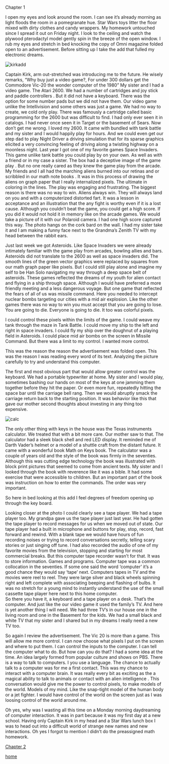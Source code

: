 
Chapter 1

I open my eyes and look around the room. I can see it’s already morning as light floods  the room in a pomegranate hue.  Star Wars toys litter the floor mixed with dirty clothes and candy wrappers.  My homework untouched since I spread it out on Friday night.  I look to the ceiling and watch the plywood  pterodactyl model gently spin in the breeze  of the open window.  I rub my eyes and stretch in bed knocking the copy of Omni magazine folded open to an advertisement.  Before sitting up I take the add that fulled my electronic dreams. 


![kirkadd](https://tse3-mm.cn.bing.net/th/id/OIP.vSMTVugAJQgRnzRQRoPxzwHaJn?pid=Api&rs=1)
 
Captain Kirk, arm out-stretched was introducing me to the future. He wisely remarks, “Why buy just a video game?, For under 300 dollars get the Commodore Vic-20
the wonder computer of the 1980” 
My sister and I had a video game. The Atari 2600. We had a number of cartridges and joy stick and paddle controllers . But it did not have a keyboard. There was the option for some number pads but we did not have them. Our video game unlike the Intellivision and some others was just a game.  We had no way to create, we cold only play.  There was famously a cartridge called basic programming for the 2600 but was difficult to find. I had only ever seen it in catalogs. I had never once seen it in Target or the basement of Sears.  Now don’t get me wrong.  I loved my 2600.  It came with bundled with tank battle and my sister and I would happily play for hours. And we could even get our step dad to play Night Driver a driving simulation that for its sparse graphics elicited a very convincing feeling of driving along a twisting highway on a moonless night.  Last year I got one of my favorite games Space Invaders. 
This game unlike tank battle you could play by on your own. As well as with a friend or in my case a sister.  The box had a deceptive image of the game play . But no one really cared as they knew the game play from the arcade. My friends and I all had the marching aliens burned into our retinas and or scribbled in our math note books . It was in this process of drawing the aliens on graph paper that I really internalized pixels. The ultimate in coloring in the lines.  The play was engaging and frustrating. The biggest reason is there was no way to win.  Aliens always win. They will always land on you and with a computerized distorted fart. It was a lesson in acceptance and an illustration that the any fight is worthy even if it is a lost cause.  Although you couldn’t beat the game, you could get a high score.  If you did it would not hold it in memory like on the arcade games. We would  take a picture of it with our Polaroid camera. I had one high score captured this way. The photo hangs on the cork bard on the wall. I had my sister take it and I am making a funny face next to the  Grandma’s Zenith TV  with my head between the rabbit ears.

Just last week we got Asteroids. Like Space Invaders we were already intimately familiar with the game play from arcades, bowling allies and bars.  Asteroids did not translate to the 2600 as well as space invaders did. The smooth lines of the  green vector graphics were replaced by squares from our math graph paper like pixels. But I could still play alone and imagine my self to be Han Solo navigating my way through a deep space belt of asteroids. 
These games reflected the dreams of my youth for alien contact and flying in a ship through space. Although I would have preferred a more friendly meeting and a less dangerous voyage. But one game that reflected the fears of all of us was missile command.  Here you needed to intercept nuclear bombs targeting our cities with a mid air explosion.  Like the other games there was no way to win you must accept that you are going to lose. You are going to die.  Everyone is going to die.    It too was colorful pixels. 

I could control these pixels within the limits of the game.  I could weave my tank through the maze in Tank Battle. I could move my ship to the left and right in space invaders.  I could fly my ship over the doughnut of a playing field in Asteroids.  I could place mid air bombs  on the screen in Missile Command.   But there was a limit to my control.  I wanted more control.

This was the reason the reason the advertisement was folded open. This was the reason I was reading every word of its text.  Analyzing the picture carefully to try and understand this computer.  

The first and most obvious part that would allow greater control was the keyboard.  We had a portable typewriter at home. My sister and I would play, sometimes bashing our hands on most of the keys at one jamming them together before they hit the paper. Or even more fun, repeatedly hitting the space bar until the carriage bell rang. Then we would abruptly smack the carriage return back to the starting position.  It was behavior like this that gave our mother second thoughts about investing in any thing too expensive. 

 
 

![calc](https://tse1-mm.cn.bing.net/th/id/OIP.VYOkwDKyUJ-5p7U5ft3H3AHaDt?pid=Api&rs=1)

 The only other thing with keys in the house was the Texas instruments calculator.  We treated that with a bit more care. Our mother saw to that.   The calculator had a sleek black shell and red LED display.  It reminded me of Darth Vader’s helmet or a model of a shuttle craft from the distant future.   It came with a wonderful book Math on Keys book. The calculator was a couple of years old and the style of the book was firmly in the seventies.  Although this was cutting edge technology the book was illustrated with block print pictures that seemed to come from ancient texts.   My sister and I looked through the book with reverence like it was a bible. It had some exercise that were accessible to children.  But an important part of the book was instruction on how to enter the commands. The order was very important.     

So here in bed looking at this add I feel degrees of freedom opening up through the key board. 

Looking closer at the photo I could clearly see a tape player. We had a tape player too.  My grandpa gave us the tape player just last year.  He had gotten the tape player to record messages for us when we moved out of state.  Our tape player had a built in microphone and buttons for play, stop, record, fast forward and  rewind. With a blank tape we would have hours of fun recording noises or  trying to record conversations secretly, telling scary stories or just singing off tune.  I had also recorded the audio of one of my favorite movies from the television, stopping and starting for most commercial breaks.
But this computer tape recorder wasn’t for that. It was to store information. Games and programs.
Computer tape was a common collocation in the seventies. If some one said the word ‘computer’ it’s a good chance they would say ‘tape’ next.  Computers tapes in TV and the movies were reel to reel.   They were large silver and black wheels spinning right and left complete with associating beeping and flashing of bulbs.  It was no stretch for a young mind to instantly understand the use of the small cassette tape player here next to this home computer.  
So there you have it, a keyboard and a tape player on a desk. That’s the computer. And just like the our video game it used the family’s TV. And here is yet another thing I will need.  We had three TV’s in our house one in the living room and one in the Basement for the kids.  We had a small black and white TV that my sister and I shared but in my dreams I really need a new TV too.

So again I review the advertisement.  The Vic 20 is more than a game.  This will allow me more control.     I can now choose what pixels I put on the screen and where to put them.  I can control the inputs to the computer. I can tell the computer what to do.  But how can you do that?  I had a some idea at the time.  An idea largely formed from popular culture and shows on PBS.  There is a way to talk to computers.  I you use a language.  The chance to actually talk to a computer was for me a first contact.  This was my chance to interact with a computer brain.  It was really every bit as exciting as the a magical ability to talk to animals or contact with an alien intelligence .  This conversation would give me the power to control pixels, to make models of the world. Models of my mind. Like the snap-tight model of the human body or a jet fighter.  I would have control of the world on the screen just as I was loosing control of the world around me.  

Oh yes, why was I wasting all this time on a Monday morning daydreaming of computer interaction. It was in part because it was my  first day at a new school.  Having only Captain Kirk in my head and a Star Wars lunch box I was to head out into a difficult world of  strange new names and new interactions.  Oh yes I forgot to mention I didn’t do the preassigned math homework.
 
[Chapter 2](chapter-2.md)

[home](README.md)

